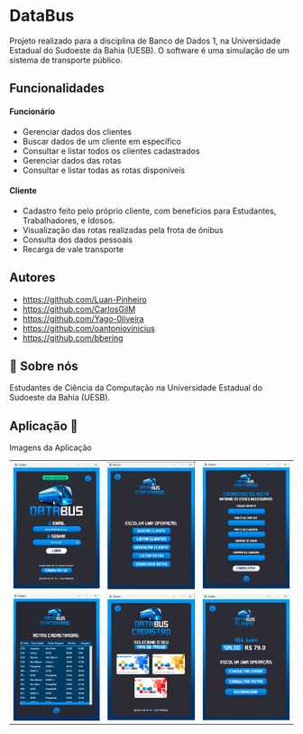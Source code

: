 
# DataBus

Projeto realizado para a disciplina de Banco de Dados 1, na Universidade Estadual do Sudoeste da Bahia (UESB). O software é uma simulação de um sistema de transporte público.


## Funcionalidades

#### Funcionário
- Gerenciar dados dos clientes
- Buscar dados de um cliente em específico
- Consultar e listar todos os clientes cadastrados
- Gerenciar dados das rotas 
- Consultar e listar todas as rotas disponíveis

#### Cliente
- Cadastro feito pelo próprio cliente, com benefícios para Estudantes, Trabalhadores, e Idosos.
- Visualização das rotas realizadas pela frota de ónibus
- Consulta dos dados pessoais
- Recarga de vale transporte


## Autores

- https://github.com/Luan-Pinheiro
- https://github.com/CarlosGilM
- https://github.com/Yago-0liveira
- https://github.com/oantoniovinicius
- https://github.com/bbering


## 🚀 Sobre nós
Estudantes de Ciência da Computação na Universidade Estadual do Sudoeste da Bahia (UESB).


## Aplicação 🚌
Imagens da Aplicação
<table>
  <tr>
    <td><img src="assets/Databus1.png" alt="Imagem 1"></td>
    <td><img src="assets/Databus2.png" alt="Imagem 2"></td>
    <td><img src="assets/Databus3.png" alt="Imagem 3"></td>
  </tr>
  <tr>
    <td><img src="assets/Databus4.png" alt="Imagem 4"></td>
    <td><img src="assets/Databus5.png" alt="Imagem 5"></td>
    <td><img src="assets/Databus6.png" alt="Imagem 6"></td>
  </tr>
</table>
